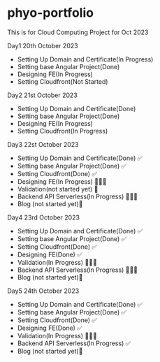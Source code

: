 # phyo-portfolio
This is for Cloud Computing Project for Oct 2023

Day1 20th October 2023
- Setting Up Domain and Certificate(In Progress)
- Setting base Angular Project(Done)
- Designing FE(In Progress)
- Setting Cloudfront(Not Started)

Day2 21st October 2023
- Setting Up Domain and Certificate(Done)
- Setting base Angular Project(Done)
- Designing FE(In Progress)
- Setting Cloudfront(In Progress)

Day3 22st October 2023
- Setting Up Domain and Certificate(Done) ✅
- Setting base Angular Project(Done) ✅
- Setting Cloudfront(Done) ✅
- Designing FE(In Progress) 👩🏻‍💻
- Validation(not started yet) 🥶
- Backend API Serverless(In Progress) 👩🏻‍💻
- Blog (not started yet)🥶

Day4 23rd October 2023
- Setting Up Domain and Certificate(Done) ✅
- Setting base Angular Project(Done) ✅
- Setting Cloudfront(Done) ✅
- Designing FE(Done) ✅
- Validation(In Progress) 👩🏻‍💻
- Backend API Serverless(In Progress) 👩🏻‍💻
- Blog (not started yet)🥶

Day5 24th October 2023
- Setting Up Domain and Certificate(Done) ✅
- Setting base Angular Project(Done) ✅
- Setting Cloudfront(Done) ✅
- Designing FE(Done) ✅
- Validation(In Progress) 👩🏻‍💻
- Backend API Serverless(In Progress) ✅
- Blog (not started yet)🥶
